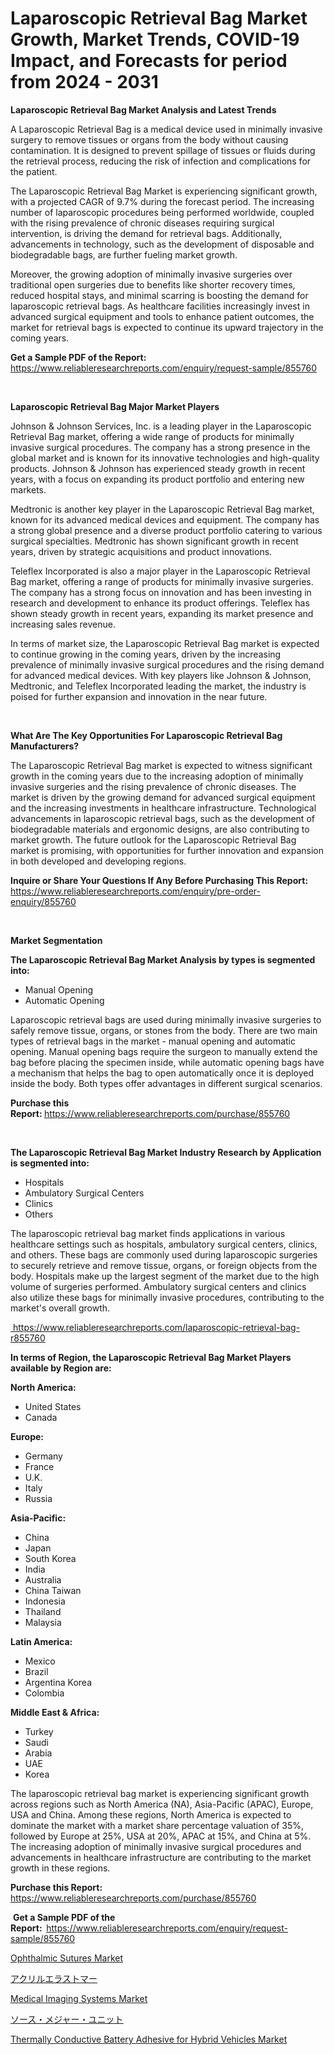 <p><h1>Laparoscopic Retrieval Bag Market Growth, Market Trends, COVID-19 Impact, and Forecasts for period from 2024 - 2031</h1></p><p><strong>Laparoscopic Retrieval Bag Market Analysis and Latest Trends</strong></p>
<p><p>A Laparoscopic Retrieval Bag is a medical device used in minimally invasive surgery to remove tissues or organs from the body without causing contamination. It is designed to prevent spillage of tissues or fluids during the retrieval process, reducing the risk of infection and complications for the patient.</p><p>The Laparoscopic Retrieval Bag Market is experiencing significant growth, with a projected CAGR of 9.7% during the forecast period. The increasing number of laparoscopic procedures being performed worldwide, coupled with the rising prevalence of chronic diseases requiring surgical intervention, is driving the demand for retrieval bags. Additionally, advancements in technology, such as the development of disposable and biodegradable bags, are further fueling market growth.</p><p>Moreover, the growing adoption of minimally invasive surgeries over traditional open surgeries due to benefits like shorter recovery times, reduced hospital stays, and minimal scarring is boosting the demand for laparoscopic retrieval bags. As healthcare facilities increasingly invest in advanced surgical equipment and tools to enhance patient outcomes, the market for retrieval bags is expected to continue its upward trajectory in the coming years.</p></p>
<p><strong>Get a Sample PDF of the Report:&nbsp;</strong> <a href="https://www.reliableresearchreports.com/enquiry/request-sample/855760">https://www.reliableresearchreports.com/enquiry/request-sample/855760</a></p>
<p>&nbsp;</p>
<p><strong>Laparoscopic Retrieval Bag Major Market Players</strong></p>
<p><p>Johnson & Johnson Services, Inc. is a leading player in the Laparoscopic Retrieval Bag market, offering a wide range of products for minimally invasive surgical procedures. The company has a strong presence in the global market and is known for its innovative technologies and high-quality products. Johnson & Johnson has experienced steady growth in recent years, with a focus on expanding its product portfolio and entering new markets.</p><p>Medtronic is another key player in the Laparoscopic Retrieval Bag market, known for its advanced medical devices and equipment. The company has a strong global presence and a diverse product portfolio catering to various surgical specialties. Medtronic has shown significant growth in recent years, driven by strategic acquisitions and product innovations.</p><p>Teleflex Incorporated is also a major player in the Laparoscopic Retrieval Bag market, offering a range of products for minimally invasive surgeries. The company has a strong focus on innovation and has been investing in research and development to enhance its product offerings. Teleflex has shown steady growth in recent years, expanding its market presence and increasing sales revenue.</p><p>In terms of market size, the Laparoscopic Retrieval Bag market is expected to continue growing in the coming years, driven by the increasing prevalence of minimally invasive surgical procedures and the rising demand for advanced medical devices. With key players like Johnson & Johnson, Medtronic, and Teleflex Incorporated leading the market, the industry is poised for further expansion and innovation in the near future.</p></p>
<p>&nbsp;</p>
<p><strong>What Are The Key Opportunities For Laparoscopic Retrieval Bag Manufacturers?</strong></p>
<p><p>The Laparoscopic Retrieval Bag market is expected to witness significant growth in the coming years due to the increasing adoption of minimally invasive surgeries and the rising prevalence of chronic diseases. The market is driven by the growing demand for advanced surgical equipment and the increasing investments in healthcare infrastructure. Technological advancements in laparoscopic retrieval bags, such as the development of biodegradable materials and ergonomic designs, are also contributing to market growth. The future outlook for the Laparoscopic Retrieval Bag market is promising, with opportunities for further innovation and expansion in both developed and developing regions.</p></p>
<p><strong>Inquire or Share Your Questions If Any Before Purchasing This Report:</strong> <a href="https://www.reliableresearchreports.com/enquiry/pre-order-enquiry/855760">https://www.reliableresearchreports.com/enquiry/pre-order-enquiry/855760</a></p>
<p>&nbsp;</p>
<p><strong>Market Segmentation</strong></p>
<p><strong>The Laparoscopic Retrieval Bag Market Analysis by types is segmented into:</strong></p>
<p><ul><li>Manual Opening</li><li>Automatic Opening</li></ul></p>
<p><p>Laparoscopic retrieval bags are used during minimally invasive surgeries to safely remove tissue, organs, or stones from the body. There are two main types of retrieval bags in the market - manual opening and automatic opening. Manual opening bags require the surgeon to manually extend the bag before placing the specimen inside, while automatic opening bags have a mechanism that helps the bag to open automatically once it is deployed inside the body. Both types offer advantages in different surgical scenarios.</p></p>
<p><strong>Purchase this Report:&nbsp;</strong><a href="https://www.reliableresearchreports.com/purchase/855760">https://www.reliableresearchreports.com/purchase/855760</a></p>
<p>&nbsp;</p>
<p><strong>The Laparoscopic Retrieval Bag Market Industry Research by Application is segmented into:</strong></p>
<p><ul><li>Hospitals</li><li>Ambulatory Surgical Centers</li><li>Clinics</li><li>Others</li></ul></p>
<p><p>The laparoscopic retrieval bag market finds applications in various healthcare settings such as hospitals, ambulatory surgical centers, clinics, and others. These bags are commonly used during laparoscopic surgeries to securely retrieve and remove tissue, organs, or foreign objects from the body. Hospitals make up the largest segment of the market due to the high volume of surgeries performed. Ambulatory surgical centers and clinics also utilize these bags for minimally invasive procedures, contributing to the market's overall growth.</p></p>
<p><a href="https://www.reliableresearchreports.com/laparoscopic-retrieval-bag-r855760">&nbsp;https://www.reliableresearchreports.com/laparoscopic-retrieval-bag-r855760</a></p>
<p><strong>In terms of Region, the Laparoscopic Retrieval Bag Market Players available by Region are:</strong></p>
<p>
    <p> <strong> North America: </strong>
        <ul>
            <li>United States</li>
            <li>Canada</li>
        </ul>
        </p> 
    <p> <strong> Europe: </strong>
        <ul>
            <li>Germany</li>
            <li>France</li>
            <li>U.K.</li>
            <li>Italy</li>
            <li>Russia</li>
        </ul>
        </p> 
    <p> <strong> Asia-Pacific: </strong>
        <ul>
            <li>China</li>
            <li>Japan</li>
            <li>South Korea</li>
            <li>India</li>
            <li>Australia</li>
            <li>China Taiwan</li>
            <li>Indonesia</li>
            <li>Thailand</li>
            <li>Malaysia</li>
        </ul>
        </p> 
    <p> <strong> Latin America: </strong>
        <ul>
            <li>Mexico</li>
            <li>Brazil</li>
            <li>Argentina Korea</li>
            <li>Colombia</li>
        </ul>
        </p> 
    <p> <strong> Middle East & Africa: </strong>
        <ul>
            <li>Turkey</li>
            <li>Saudi</li>
            <li>Arabia</li>
            <li>UAE</li>
            <li>Korea</li>
        </ul>
    </p>
    </p>
<p><p>The laparoscopic retrieval bag market is experiencing significant growth across regions such as North America (NA), Asia-Pacific (APAC), Europe, USA and China. Among these regions, North America is expected to dominate the market with a market share percentage valuation of 35%, followed by Europe at 25%, USA at 20%, APAC at 15%, and China at 5%. The increasing adoption of minimally invasive surgical procedures and advancements in healthcare infrastructure are contributing to the market growth in these regions.</p></p>
<p><strong>Purchase this Report: </strong><a href="https://www.reliableresearchreports.com/purchase/855760">https://www.reliableresearchreports.com/purchase/855760</a></p>
<p>&nbsp;<strong>Get a Sample PDF of the Report:&nbsp;&nbsp;</strong><a href="https://www.reliableresearchreports.com/enquiry/request-sample/855760">https://www.reliableresearchreports.com/enquiry/request-sample/855760</a></p>
<p><strong></strong></p>
<p><p><a href="https://github.com/nicholepatriciadoylenwnrjr0/Market-Research-Report-List-2/blob/main/ophthalmic-sutures-market.md">Ophthalmic Sutures Market</a></p><p><a href="https://github.com/vtbvgl20191192/Market-Research-Report-List-2/blob/main/258581747500.md">アクリルエラストマー</a></p><p><a href="https://github.com/gamblestampleyjenny50m5sl6/Market-Research-Report-List-2/blob/main/medical-imaging-systems-market.md">Medical Imaging Systems Market</a></p><p><a href="https://github.com/avwofrml53535/Market-Research-Report-List-2/blob/main/705032647499.md">ソース・メジャー・ユニット</a></p><p><a href="https://issuu.com/reportprime-2/docs/thermally-conductive-battery-adhesive-for-hybrid-v">Thermally Conductive Battery Adhesive for Hybrid Vehicles Market</a></p></p>